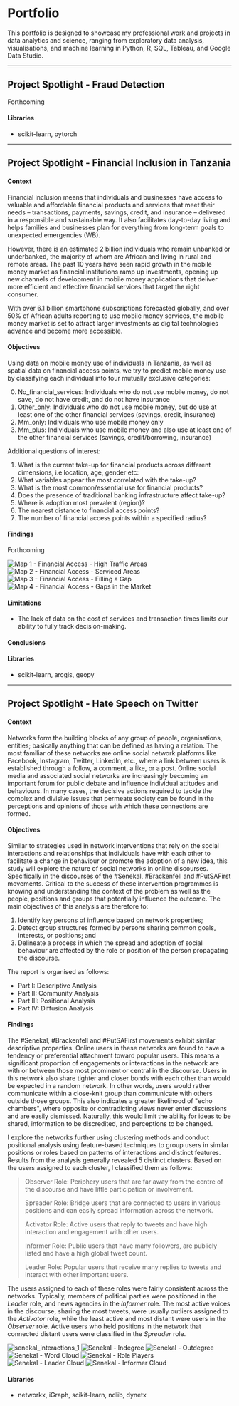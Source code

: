 
# Portfolio
This portfolio is designed to showcase my professional work and projects in data analytics and science, ranging from exploratory data analysis, visualisations, and machine learning in Python, R, SQL, Tableau, and Google Data Studio.

------
## Project Spotlight - Fraud Detection

Forthcoming

#### Libraries

- scikit-learn, pytorch

-------
## Project Spotlight - Financial Inclusion in Tanzania

#### Context

Financial inclusion means that individuals and businesses have access to valuable and affordable financial products and services that meet their needs – transactions, payments, savings, credit, and insurance – delivered in a responsible and sustainable way. It also facilitates day-to-day living and helps families and businesses plan for everything from long-term goals to unexpected emergencies (WB).

However, there is an estimated 2 billion individuals who remain unbanked or underbanked, the majority of whom are African and living in rural and remote areas. The past 10 years have seen rapid growth in the mobile money market as financial institutions ramp up investments, opening up new channels of development in mobile money applications that deliver more efficient and effective financial services that target the right consumer. 

With over 6.1 billion smartphone subscriptions forecasted globally, and over 50% of African adults reporting to use mobile money services, the mobile money market is set to attract larger investments as digital technologies advance and become more accessible. 


#### Objectives

Using data on mobile money use of individuals in Tanzania, as well as spatial data on financial access points, we try to predict mobile money use by classifying each individual into four mutually exclusive categories:

0. No_financial_services: Individuals who do not use mobile money, do not save, do not have credit, and do not have insurance
1. Other_only: Individuals who do not use mobile money, but do use at least one of the other financial services (savings, credit, insurance)
2. Mm_only: Individuals who use mobile money only
3. Mm_plus: Individuals who use mobile money and also use at least one of the other financial services (savings, credit/borrowing, insurance)

Additional questions of interest: 

1. What is the current take-up for financial products across different dimensions, i.e location, age, gender etc:
2. What variables appear the most correlated with the take-up?
3. What is the most common/essential use for financial products?
4. Does the presence of traditional banking infrastructure affect take-up?
4. Where is adoption most prevalent (region)?
4. The nearest distance to financial access points?
5. The number of financial access points within a specified radius?
 


#### Findings

Forthcoming

![Map 1 - Financial Access - High Traffic Areas](https://github.com/chirpc/Portfolio/assets/10565766/9fd4d69a-4f9d-4337-82a5-fb5097a79545)
![Map 2 - Financial Access - Serviced Areas](https://github.com/chirpc/Portfolio/assets/10565766/39103a12-ec64-4677-99aa-ec5639da516c)
![Map 3 - Financial Access - Filling a Gap](https://github.com/chirpc/Portfolio/assets/10565766/52e64324-e6d2-4aa6-8564-1b0fc24a1ac1)
![Map 4 - Financial Access - Gaps in the Market](https://github.com/chirpc/Portfolio/assets/10565766/20f3004c-c66b-4073-8e74-895800c2b7a2)


#### Limitations

- The lack of data on the cost of services and transaction times limits our ability to fully track decision-making. 

#### Conclusions

#### Libraries

- scikit-learn, arcgis, geopy

------
## Project Spotlight - Hate Speech on Twitter

#### Context

Networks form the building blocks of any group of people, organisations, entities; basically anything that can be defined as having a relation. The most familiar of these networks are online social network platforms like Facebook, Instagram, Twitter, LinkedIn, etc., where a link between users is established through a follow, a comment, a like, or a post. Online social media and associated social networks are increasingly becoming an important forum for public debate and influence individual attitudes and behaviours. In many cases, the decisive actions required to tackle the complex and divisive issues that permeate society can be found in the perceptions and opinions of those with which these connections are formed.

#### Objectives

Similar to strategies used in network interventions that rely on the social interactions and relationships that individuals have with each other to facilitate a change in behaviour or promote the adoption of a new idea, this study will explore the nature of social networks in online discourses. Specifically in the discourses of the #Senekal, #Brackenfell and #PutSAFirst movements. Critical to the success of these intervention programmes is knowing and understanding the context of the problem as well as the people, positions and groups that potentially influence the outcome. The main objectives of this analysis are therefore to:

1. Identify key persons of influence based on network properties; 
2. Detect group structures formed by persons sharing common goals, interests, or positions; and 
3. Delineate a process in which the spread and adoption of social behaviour are affected by the role or position of the person propagating the discourse. 

The report is organised as follows:

- Part I: Descriptive Analysis
- Part II: Community Analysis
- Part III: Positional Analysis
- Part IV: Diffusion Analysis

#### Findings

The #Senekal, #Brackenfell and #PutSAFirst movements exhibit similar descriptive properties. Online users in these networks are found to have a tendency or preferential attachment toward popular users. This means a significant proportion of engagements or interactions in the network are with or between those most prominent or central in the discourse. Users in this network also share tighter and closer bonds with each other than would be expected in a random network. In other words, users would rather communicate within a close-knit group than communicate with others outside those groups. This also indicates a greater likelihood of "echo chambers", where opposite or contradicting views never enter discussions and are easily dismissed. Naturally, this would limit the ability for ideas to be shared, information to be discredited, and perceptions to be changed. 

I explore the networks further using clustering methods and conduct positional analysis using feature-based techniques to group users in similar positions or roles based on patterns of interactions and distinct features. Results from the analysis generally revealed 5 distinct clusters. Based on the users assigned to each cluster, I classified them as follows:

>Observer Role: Periphery users that are far away from the centre of the discourse and have little participation or involvement.
>
>Spreader Role: Bridge users that are connected to users in various positions and can easily spread information across the network.
>
>Activator Role: Active users that reply to tweets and have high interaction and engagement with other users.
>
>Informer Role: Public users that have many followers, are publicly listed and have a high global tweet count.
>
>Leader Role: Popular users that receive many replies to tweets and interact with other important users.

The users assigned to each of these roles were fairly consistent across the networks. Typically, members of political parties were positioned in the *Leader* role, and news agencies in the *Informer* role. The most active voices in the discourse, sharing the most tweets, were usually outliers assigned to the *Activator* role, while the least active and most distant were users in the *Observer* role. Active users who held positions in the network that connected distant users were classified in the *Spreader* role.

![senekal_interactions_1](https://github.com/chirpc/Portfolio/assets/10565766/5c9a94a3-528e-4219-90d8-98e70022ff4a)
![Senekal - Indegree](https://github.com/chirpc/Portfolio/assets/10565766/fbec4f26-e86d-4fc2-a3d3-59c8e60de235)
![Senekal - Outdegree](https://github.com/chirpc/Portfolio/assets/10565766/7877e306-963d-4f1c-a100-f630f0fa3b14)
![Senekal - Word Cloud](https://github.com/chirpc/Portfolio/assets/10565766/193651fc-106f-4314-88b9-1e33cb06a939)
![Senekal - Role Players](https://github.com/chirpc/Portfolio/assets/10565766/df37090b-6dde-40a1-a9c7-833f8afd7b07)
![Senekal - Leader Cloud](https://github.com/chirpc/Portfolio/assets/10565766/0e7ec391-c2e4-40da-87d1-447a64a1f3c1)
![Senekal - Informer Cloud](https://github.com/chirpc/Portfolio/assets/10565766/a009cdda-5045-416c-91a5-5654da090f9f)

#### Libraries

- networkx, iGraph, scikit-learn, ndlib, dynetx
